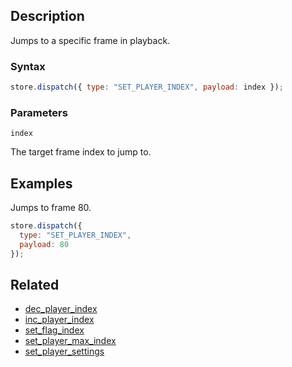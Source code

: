 ## Description

Jumps to a specific frame in playback.

### Syntax

```js
store.dispatch({ type: "SET_PLAYER_INDEX", payload: index });
```

### Parameters

`index`

The target frame index to jump to.

## Examples

Jumps to frame 80.

```js
store.dispatch({
  type: "SET_PLAYER_INDEX",
  payload: 80
});
```

## Related

- [dec_player_index](./dec_player_index.md)
- [inc_player_index](./inc_player_index.md)
- [set_flag_index](./set_flag_index.md)
- [set_player_max_index](./set_player_max_index.md)
- [set_player_settings](./set_player_settings.md)

